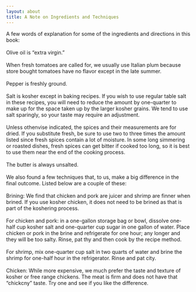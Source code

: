 ```yaml
---
layout: about
title: A Note on Ingredients and Techniques
---
```

A few words of explanation for some of the ingredients and directions in this book:
<br><br>
Olive oil is “extra virgin.” 
<br><br>
When fresh tomatoes are called for, we usually use Italian plum because store bought tomatoes have no flavor except in the late summer.
<br><br>
Pepper is freshly ground.
<br><br>
Salt is kosher except in baking recipes. If you wish to use regular table salt in these recipes, you will need to reduce the amount by one-quarter to make up for the space taken up by the larger kosher grains. We tend to use salt sparingly, so your taste may require an adjustment. 
<br><br>
Unless othenvise indicated, the spices and their measurements are for dried. If you substitute fresh, be sure to use two to three times the amount listed since fresh spices contain a lot of moisture. In some long simmering or roasted dishes, fresh spices can get bitter if cooked too long, so it is best to use them near the end of the cooking process. 
<br><br>
The butter is always unsalted.
<br><br>
We also found a few techniques that, to us, make a big difference in the final outcome. Listed below are a couple of these:
<br><br>
Brining: We find that chicken and pork are juicer and shrimp are finner when brined. If you use kosher chicken, it does not need to be brined as that is part of the koshering process.
<br><br>
For chicken and pork: in a one-gallon storage bag or bowl, dissolve one-half cup kosher salt and one-quarter cup sugar in one gallon of water. Place chicken or pork in the brine and refrigerate for one hour; any longer and they will be too salty. Rinse, pat thy and then cook by the recipe method.
<br><br>
For shrimp, mix one-quarter cup salt in two quarts of water and brine the shrimp for one-half hour in the refrigerator. Rinse and pat city.
<br><br>
Chicken: While more expensive, we much prefer the taste and texture of kosher or free range chickens. The meat is firm and does not have that “chickcny” taste. Try one and see if you like the difference.